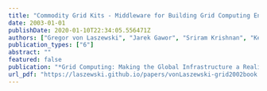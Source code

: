 ```yaml
---
title: "Commodity Grid Kits - Middleware for Building Grid Computing Environments"
date: 2003-01-01
publishDate: 2020-01-10T22:34:05.556471Z
authors: ["Gregor von Laszewski", "Jarek Gawor", "Sriram Krishnan", "Keith Jackson"]
publication_types: ["6"]
abstract: ""
featured: false
publication: "*Grid Computing: Making the Global Infrastructure a Reality*"
url_pdf: "https://laszewski.github.io/papers/vonLaszewski-grid2002book.pdf"
---
```


